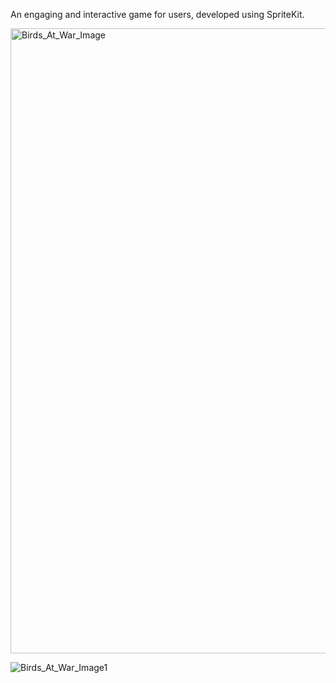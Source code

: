 An engaging and interactive game for users, developed using SpriteKit.

<img width="1000" alt="Birds_At_War_Image" src="https://github.com/user-attachments/assets/8f77cbad-c41a-4994-a7e2-11d8bd97d6ed">

![Birds_At_War_Image1](https://github.com/user-attachments/assets/ba39232c-72c8-4044-92d6-7ab5f4894aa4)


